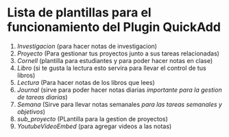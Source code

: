# Lista de plantillas para el funcionamiento del Plugin QuickAdd
1. *Investigacion* (para hacer notas de investigacion)
2. *Proyecto* (Para gestionar tus proyectos junto a sus tareas relacionadas)
3. *Cornell* (plantilla para estudiantes y para poder hacer notas en clase)
4. *Libro* (si te gusta la lectura esto servira para llevar el control de tus libros)
5. *Lectura* (Para hacer notas de los libros que lees)
6. *Journal* (sirve para poder hacer notas diarias *importante para la gestion de tareas diarias*)
7. *Semana* (Sirve para llevar notas semanales *para las tareas semanales y objetivos*)
8. *sub_proyecto* (PLantilla para la gestion de proyectos)
9. *YoutubeVideoEmbed* (para agregar videos a las notas)